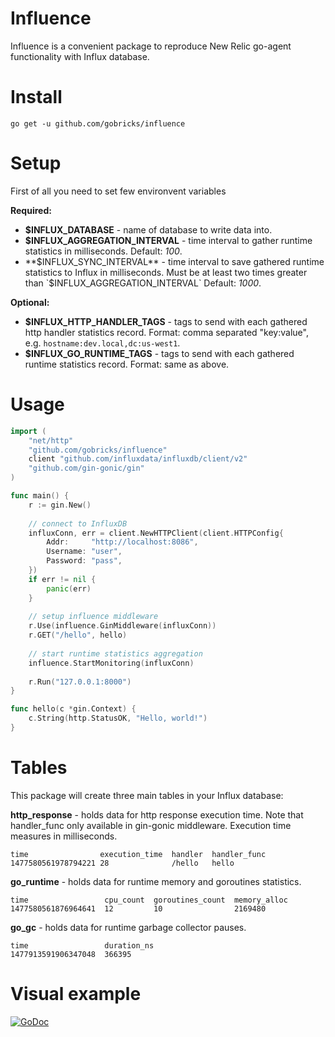 # Influence
Influence is a convenient package to reproduce New Relic go-agent functionality with Influx database.

# Install

```
go get -u github.com/gobricks/influence
```

# Setup
First of all you need to set few environvent variables

**Required:**
* **$INFLUX_DATABASE** - name of database to write data into.
* **$INFLUX_AGGREGATION_INTERVAL** - time interval to gather runtime statistics in milliseconds. Default: _100_.
* **$INFLUX_SYNC_INTERVAL** - time interval to save gathered runtime statistics to Influx in milliseconds. Must be at least two times greater than `$INFLUX_AGGREGATION_INTERVAL` Default: _1000_.

**Optional:**
* **$INFLUX_HTTP_HANDLER_TAGS** - tags to send with each gathered http handler statistics record. Format: comma separated "key:value", e.g. `hostname:dev.local,dc:us-west1`.
* **$INFLUX_GO_RUNTIME_TAGS** - tags to send with each gathered runtime statistics record. Format: same as above.

# Usage

```go
import (
    "net/http"
    "github.com/gobricks/influence"
    client "github.com/influxdata/influxdb/client/v2"
    "github.com/gin-gonic/gin"
)

func main() {
    r := gin.New()
    
    // connect to InfluxDB
    influxConn, err = client.NewHTTPClient(client.HTTPConfig{
		Addr:     "http://localhost:8086",
		Username: "user",
		Password: "pass",
	})
    if err != nil {
        panic(err)
    }
    
    // setup influence middleware
    r.Use(influence.GinMiddleware(influxConn))
    r.GET("/hello", hello)
    
    // start runtime statistics aggregation
    influence.StartMonitoring(influxConn)
    
    r.Run("127.0.0.1:8000")
}

func hello(c *gin.Context) {
	c.String(http.StatusOK, "Hello, world!")
}
```

# Tables
This package will create three main tables in your Influx database:

**http_response** - holds data for http response execution time. Note that handler_func only available in gin-gonic middleware. Execution time measures in milliseconds.
```
time			    execution_time	handler	 handler_func
1477580561978794221	28		        /hello	 hello
```

**go_runtime** - holds data for runtime memory and goroutines statistics.
```
time			     cpu_count	goroutines_count  memory_alloc
1477580561876964641	 12		    10			      2169480
```

**go_gc** - holds data for runtime garbage collector pauses.
```
time			     duration_ns
1477913591906347048	 366395
```

# Visual example
[![GoDoc](http://leproimg.com/2541851)](http://leproimg.com/2541851)